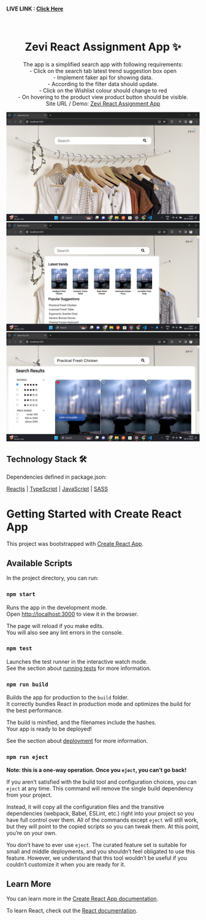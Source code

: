 #### LIVE LINK : [Click Here](https://zevi-react-assignment-app-rj.netlify.app)

<!-- PROJECT LOGO -->
<br />
<p align="center">
  <h1 align="center">Zevi React Assignment App ✨</h1>

  <p align="center">
    The app is a simplified search app with following requirements: 
    <br />
       - Click on the search tab latest trend suggestion box open 
        <br />
       - Implement faker api for showing data.
        <br /> 
       - According to the filter data should update.
        <br /> 
       - Click on the Wishlist colour should change to red 
        <br />
       - On hovering to the product view product button should be visible.
        <br />
 Site URL / Demo: 
     <a href="https://zevi-react-assignment-app-rj.netlify.app">Zevi React Assignment App</a>
   
  </p>
</p>

[![Site preview](/src/assets/png/scr1.png)](https://zevi-react-assignment-app-rj.netlify.app)
[![Site preview](/src/assets/png/scr2.png)](https://zevi-react-assignment-app-rj.netlify.app)
[![Site preview](/src/assets/png/scr3.png)](https://zevi-react-assignment-app-rj.netlify.app)


## Technology Stack 🛠️

Dependencies defined in package.json:

[Reactjs](https://reactjs.org/)
| [TypeScript](https://www.typescriptlang.org/)
| [JavaScript](https://developer.mozilla.org/en-US/docs/Web/JavaScript)
| [SASS](https://sass-lang.com/)


# Getting Started with Create React App

This project was bootstrapped with [Create React App](https://github.com/facebook/create-react-app).

## Available Scripts

In the project directory, you can run:

### `npm start`

Runs the app in the development mode.\
Open [http://localhost:3000](http://localhost:3000) to view it in the browser.

The page will reload if you make edits.\
You will also see any lint errors in the console.

### `npm test`

Launches the test runner in the interactive watch mode.\
See the section about [running tests](https://facebook.github.io/create-react-app/docs/running-tests) for more information.

### `npm run build`

Builds the app for production to the `build` folder.\
It correctly bundles React in production mode and optimizes the build for the best performance.

The build is minified, and the filenames include the hashes.\
Your app is ready to be deployed!

See the section about [deployment](https://facebook.github.io/create-react-app/docs/deployment) for more information.

### `npm run eject`

**Note: this is a one-way operation. Once you `eject`, you can’t go back!**

If you aren’t satisfied with the build tool and configuration choices, you can `eject` at any time. This command will remove the single build dependency from your project.

Instead, it will copy all the configuration files and the transitive dependencies (webpack, Babel, ESLint, etc.) right into your project so you have full control over them. All of the commands except `eject` will still work, but they will point to the copied scripts so you can tweak them. At this point, you’re on your own.

You don’t have to ever use `eject`. The curated feature set is suitable for small and middle deployments, and you shouldn’t feel obligated to use this feature. However, we understand that this tool wouldn’t be useful if you couldn’t customize it when you are ready for it.

## Learn More

You can learn more in the [Create React App documentation](https://facebook.github.io/create-react-app/docs/getting-started).

To learn React, check out the [React documentation](https://reactjs.org/).
